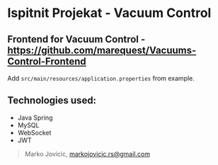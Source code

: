 # Ispitnit Projekat - Vacuum Control

## Frontend for Vacuum Control - https://github.com/marequest/Vacuums-Control-Frontend

Add ```src/main/resources/application.properties``` from example.

## Technologies used:
- Java Spring
- MySQL
- WebSocket
- JWT

> Marko Jovicic, markojovicic.rs@gmail.com
